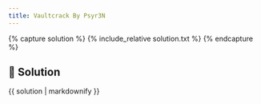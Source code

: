 ```yaml
---
title: Vaultcrack By Psyr3N
---
```


{% capture solution %}
{% include_relative solution.txt %}
{% endcapture %}

## 📝 Solution

{{ solution | markdownify }}
